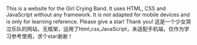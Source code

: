 This is a website for the Girl Crying Band. It uses HTML, CSS and JavaScript without any framework. It is not adapted for mobile devices and is only for learning reference. Please give a star! Thank you!
这是一个少女哭泣乐队的网站，无框架，运用了html,css,JavaScript，未适配手机端，仅作为学习参考使用，求个star谢谢！
